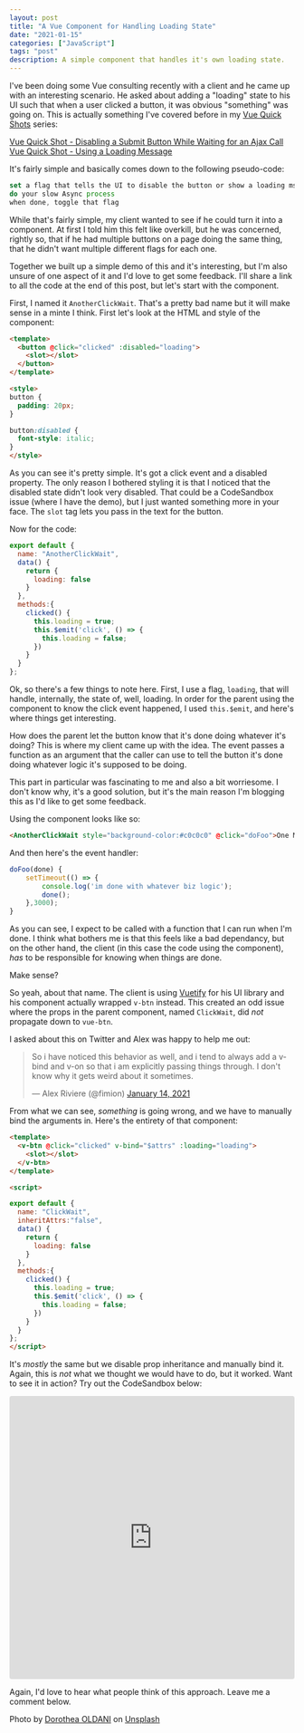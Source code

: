 ```yaml
---
layout: post
title: "A Vue Component for Handling Loading State"
date: "2021-01-15"
categories: ["JavaScript"]
tags: "post"
description: A simple component that handles it's own loading state.
---
```


I've been doing some Vue consulting recently with a client and he came up with an interesting scenario. He asked about adding a "loading" state to his UI such that when
a user clicked a button, it was obvious "something" was going on. This is actually something I've covered before in my [Vue Quick Shots](https://www.raymondcamden.com/tags/vue+quick+shot/) series:

[Vue Quick Shot - Disabling a Submit Button While Waiting for an Ajax Call](https://www.raymondcamden.com/2020/03/02/vue-quick-shot-disabling-a-submit-button-while-waiting-for-an-ajax-call)
[Vue Quick Shot - Using a Loading Message](https://www.raymondcamden.com/2020/03/04/vue-quick-shot-using-a-loading-message)

It's fairly simple and basically comes down to the following pseudo-code:

```js
set a flag that tells the UI to disable the button or show a loading msg
do your slow Async process
when done, toggle that flag
```

While that's fairly simple, my client wanted to see if he could turn it into a component. At first I told him this felt like overkill, but he was concerned, rightly so, that if he had multiple buttons on a page doing the same thing, that he didn't want multiple different flags for each one.

Together we built up a simple demo of this and it's interesting, but I'm also unsure of one aspect of it and I'd love to get some feedback. I'll share a link to all the code at the end of this post, but let's start with the component.

First, I named it `AnotherClickWait`. That's a pretty bad name but it will make sense in a minte I think. First let's look at the HTML and style of the component:

```html
<template>
  <button @click="clicked" :disabled="loading">
    <slot></slot>
  </button>
</template>

<style>
button {
  padding: 20px;
}

button:disabled {
  font-style: italic;
}
</style>
```

As you can see it's pretty simple. It's got a click event and a disabled property. The only reason I bothered styling it is that I noticed that the disabled state didn't look very disabled. That could be a CodeSandbox issue (where I have the demo), but I just wanted something more in your face. The `slot` tag lets you pass in the text for the button.

Now for the code:

```js
export default {
  name: "AnotherClickWait",
  data() {
    return {
      loading: false
    }
  },
  methods:{
    clicked() {
      this.loading = true;
      this.$emit('click', () => {
        this.loading = false;
      })
    }
  }
};
```

Ok, so there's a few things to note here. First, I use a flag, `loading`, that will handle, internally, the state of, well, loading. In order for the parent using the component to know the click event happened, I used `this.$emit`, and here's where things get interesting.

How does the parent let the button know that it's done doing whatever it's doing? This is where my client came up with the idea. The event passes a function as an argument that the caller can use to tell the button it's done doing whatever logic it's supposed to be doing.

This part in particular was fascinating to me and also a bit worriesome. I don't know why, it's a good solution, but it's the main reason I'm blogging this as I'd like to get some feedback. 

Using the component looks like so:

```html
<AnotherClickWait style="background-color:#c0c0c0" @click="doFoo">One More Darn Button</AnotherClickWait>
```

And then here's the event handler:

```js
doFoo(done) {
	setTimeout(() => {
		console.log('im done with whatever biz logic');
		done();
	},3000);
}
```

As you can see, I expect to be called with a function that I can run when I'm done. I think what bothers me is that this feels like a bad dependancy, but on the other hand, the client (in this case the code using the component), *has* to be responsible for knowing when things are done.

Make sense?

So yeah, about that name. The client is using [Vuetify](https://vuetifyjs.com/en/) for his UI library and his component actually wrapped `v-btn` instead. This created an odd issue where the props in the parent component, named `ClickWait`, did *not* propagate down to `vue-btn`. 

I asked about this on Twitter and Alex was happy to help me out:

<blockquote class="twitter-tweet" data-theme="dark"><p lang="en" dir="ltr">So i have noticed this behavior as well, and i tend to always add a v-bind and v-on so that i am explicitly passing things through. I don&#39;t know why it gets weird about it sometimes.</p>&mdash; Alex Riviere (@fimion) <a href="https://twitter.com/fimion/status/1349865473668689921?ref_src=twsrc%5Etfw">January 14, 2021</a></blockquote> <script async src="https://platform.twitter.com/widgets.js" charset="utf-8"></script>

From what we can see, *something* is going wrong, and we have to manually bind the arguments in. Here's the entirety of that component:

```html
<template>
  <v-btn @click="clicked" v-bind="$attrs" :loading="loading">
    <slot></slot>
  </v-btn>
</template>

<script>

export default {
  name: "ClickWait",
  inheritAttrs:"false",
  data() {
    return {
      loading: false
    }
  },
  methods:{
    clicked() {
      this.loading = true;
      this.$emit('click', () => {
        this.loading = false;
      })
    }
  }
};
</script>
```

It's *mostly* the same but we disable prop inheritance and manually bind it. Again, this is *not* what we thought we would have to do, but it worked. Want to see it in action? Try out the CodeSandbox below:

<iframe src="https://codesandbox.io/embed/vibrant-mirzakhani-xwrgv?fontsize=14&hidenavigation=1&theme=dark"
     style="width:100%; height:500px; border:0; border-radius: 4px; overflow:hidden;"
     title="vibrant-mirzakhani-xwrgv"
     allow="accelerometer; ambient-light-sensor; camera; encrypted-media; geolocation; gyroscope; hid; microphone; midi; payment; usb; vr; xr-spatial-tracking"
     sandbox="allow-forms allow-modals allow-popups allow-presentation allow-same-origin allow-scripts"
   ></iframe>

Again, I'd love to hear what people think of this approach. Leave me a comment below.

<span>Photo by <a href="https://unsplash.com/@dorographie?utm_source=unsplash&amp;utm_medium=referral&amp;utm_content=creditCopyText">Dorothea OLDANI</a> on <a href="https://unsplash.com/s/photos/kitten?utm_source=unsplash&amp;utm_medium=referral&amp;utm_content=creditCopyText">Unsplash</a></span>